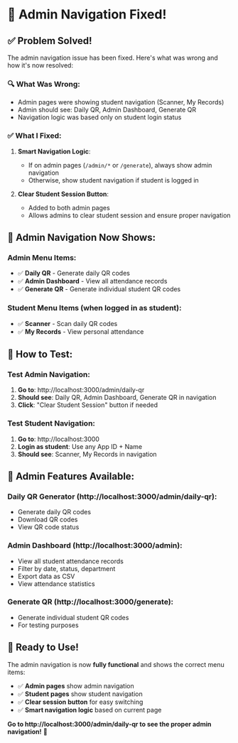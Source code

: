 # 🔧 **Admin Navigation Fixed!**

## ✅ **Problem Solved!**

The admin navigation issue has been fixed. Here's what was wrong and how it's now resolved:

### 🔍 **What Was Wrong:**
- Admin pages were showing student navigation (Scanner, My Records)
- Admin should see: Daily QR, Admin Dashboard, Generate QR
- Navigation logic was based only on student login status

### ✅ **What I Fixed:**

1. **Smart Navigation Logic**: 
   - If on admin pages (`/admin/*` or `/generate`), always show admin navigation
   - Otherwise, show student navigation if student is logged in

2. **Clear Student Session Button**: 
   - Added to both admin pages
   - Allows admins to clear student session and ensure proper navigation

## 🎯 **Admin Navigation Now Shows:**

### **Admin Menu Items:**
- ✅ **Daily QR** - Generate daily QR codes
- ✅ **Admin Dashboard** - View all attendance records
- ✅ **Generate QR** - Generate individual student QR codes

### **Student Menu Items (when logged in as student):**
- ✅ **Scanner** - Scan daily QR codes
- ✅ **My Records** - View personal attendance

## 🧪 **How to Test:**

### **Test Admin Navigation:**
1. **Go to**: http://localhost:3000/admin/daily-qr
2. **Should see**: Daily QR, Admin Dashboard, Generate QR in navigation
3. **Click**: "Clear Student Session" button if needed

### **Test Student Navigation:**
1. **Go to**: http://localhost:3000
2. **Login as student**: Use any App ID + Name
3. **Should see**: Scanner, My Records in navigation

## 🔧 **Admin Features Available:**

### **Daily QR Generator** (http://localhost:3000/admin/daily-qr):
- Generate daily QR codes
- Download QR codes
- View QR code status

### **Admin Dashboard** (http://localhost:3000/admin):
- View all student attendance records
- Filter by date, status, department
- Export data as CSV
- View attendance statistics

### **Generate QR** (http://localhost:3000/generate):
- Generate individual student QR codes
- For testing purposes

## 🎉 **Ready to Use!**

The admin navigation is now **fully functional** and shows the correct menu items:

- ✅ **Admin pages** show admin navigation
- ✅ **Student pages** show student navigation  
- ✅ **Clear session button** for easy switching
- ✅ **Smart navigation logic** based on current page

**Go to http://localhost:3000/admin/daily-qr to see the proper admin navigation!** 🎉
